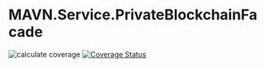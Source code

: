 # MAVN.Service.PrivateBlockchainFacade

![calculate coverage](https://github.com/OpenMAVN/MAVN.Service.PrivateBlockchainFacade/workflows/calculate%20coverage/badge.svg)
[![Coverage Status](https://coveralls.io/repos/github/OpenMAVN/MAVN.Service.PrivateBlockchainFacade/badge.svg?branch=master)](https://coveralls.io/github/OpenMAVN/MAVN.Service.PrivateBlockchainFacade?branch=master)
